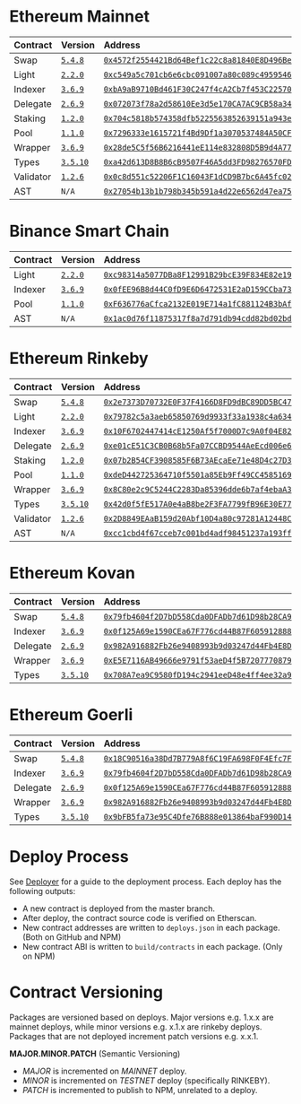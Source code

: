 # Ethereum Mainnet

| Contract  | Version                                                             | Address                                                                                                                 | Commit                                                                                                  |
| :-------- | :------------------------------------------------------------------ | :---------------------------------------------------------------------------------------------------------------------- | :------------------------------------------------------------------------------------------------------ |
| Swap      | [`5.4.8`](https://www.npmjs.com/package/@airswap/swap/v/5.4.8)      | [`0x4572f2554421Bd64Bef1c22c8a81840E8D496BeA`](https://etherscan.io/address/0x4572f2554421Bd64Bef1c22c8a81840E8D496BeA) | [`953956f`](https://github.com/airswap/airswap-protocols/tree/953956f308c65ec53d1f1b20d35f47fe04b936af) |
| Light     | [`2.2.0`](https://www.npmjs.com/package/@airswap/light/v/2.2.0)     | [`0xc549a5c701cb6e6cbc091007a80c089c49595468`](https://etherscan.io/address/0xc549a5c701cb6e6cbc091007a80c089c49595468) | [`e27cbda`](https://github.com/airswap/airswap-protocols/tree/e27cbda7df6d6e93bd63f5aa78755386092ec569) |
| Indexer   | [`3.6.9`](https://www.npmjs.com/package/@airswap/indexer/v/3.6.9)   | [`0xbA9aB9710Bd461F30C247f4cA2Cb7f453C22570e`](https://etherscan.io/address/0xbA9aB9710Bd461F30C247f4cA2Cb7f453C22570e) | [`48da430`](https://github.com/airswap/airswap-protocols/tree/48da430ca23876b9d01743d59b548f7fb59660ab) |
| Delegate  | [`2.6.9`](https://www.npmjs.com/package/@airswap/delegate/v/2.6.9)  | [`0x072073f78a2d58610Ee3d5e170CA7AC9CB58a345`](https://etherscan.io/address/0x072073f78a2d58610Ee3d5e170CA7AC9CB58a345) | [`953956f`](https://github.com/airswap/airswap-protocols/tree/953956f308c65ec53d1f1b20d35f47fe04b936af) |
| Staking   | [`1.2.0`](https://www.npmjs.com/package/@airswap/staking/v/1.2.0)   | [`0x704c5818b574358dfb5225563852639151a943ec`](https://etherscan.io/address/0x704c5818b574358dfb5225563852639151a943ec) | [`f5e757a`](https://github.com/airswap/airswap-protocols/tree/f5e757a2a3d5cba275879b87423a6a556a48c693) |
| Pool      | [`1.1.0`](https://www.npmjs.com/package/@airswap/pool/v/1.1.0)      | [`0x7296333e1615721f4Bd9Df1a3070537484A50CF8`](https://etherscan.io/address/0x7296333e1615721f4Bd9Df1a3070537484A50CF8) | [`ed7af5e`](https://github.com/airswap/airswap-protocols/tree/ed7af5e048bc754e920ffbc6e4a0735a75d07386) |
| Wrapper   | [`3.6.9`](https://www.npmjs.com/package/@airswap/wrapper/v/3.6.9)   | [`0x28de5C5f56B6216441eE114e832808D5B9d4A775`](https://etherscan.io/address/0x28de5C5f56B6216441eE114e832808D5B9d4A775) | [`953956f`](https://github.com/airswap/airswap-protocols/tree/953956f308c65ec53d1f1b20d35f47fe04b936af) |
| Types     | [`3.5.10`](https://www.npmjs.com/package/@airswap/types/v/3.5.10)   | [`0xa42d613D8B8B6cB9507F46A5dd3FD98276570FD7`](https://etherscan.io/address/0xa42d613D8B8B6cB9507F46A5dd3FD98276570FD7) | [`953956f`](https://github.com/airswap/airswap-protocols/tree/953956f308c65ec53d1f1b20d35f47fe04b936af) |
| Validator | [`1.2.6`](https://www.npmjs.com/package/@airswap/validator/v/1.2.6) | [`0x0c8d551c52206F1C16043F1dCD9B7bc6A45fc02C`](https://etherscan.io/address/0x7296333e1615721f4Bd9Df1a3070537484A50CF8) | [`8dcb14d`](https://github.com/airswap/airswap-protocols/tree/8dcb14d4f96e08b0f247060cdb598567a72024e0) |
| AST       | `N/A`                                                               | [`0x27054b13b1b798b345b591a4d22e6562d47ea75a`](https://etherscan.io/address/0x27054b13b1b798b345b591a4d22e6562d47ea75a) | [`517a927`](https://github.com/airswap/contracts-v1/tree/517a9275a3f4d5f4d039c6db078d15d67d0f63fa)      |

# Binance Smart Chain

| Contract | Version                                                           | Address                                                                                                                | Commit                                                                                                  |
| :------- | :---------------------------------------------------------------- | :--------------------------------------------------------------------------------------------------------------------- | :------------------------------------------------------------------------------------------------------ |
| Light    | [`2.2.0`](https://www.npmjs.com/package/@airswap/light/v/2.2.0)   | [`0xc98314a5077DBa8F12991B29bcE39F834E82e197`](https://bscscan.com/address/0xc98314a5077DBa8F12991B29bcE39F834E82e197) | [`e27cbda`](https://github.com/airswap/airswap-protocols/tree/e27cbda7df6d6e93bd63f5aa78755386092ec569) |
| Indexer  | [`3.6.9`](https://www.npmjs.com/package/@airswap/indexer/v/3.6.9) | [`0x0fEE96B8d44C0fD9E6D6472531E2aD159CCba73d`](https://bscscan.com/address/0x0fEE96B8d44C0fD9E6D6472531E2aD159CCba73d) | [`48da430`](https://github.com/airswap/airswap-protocols/tree/48da430ca23876b9d01743d59b548f7fb59660ab) |
| Pool     | [`1.1.0`](https://www.npmjs.com/package/@airswap/pool/v/1.1.0)    | [`0xF636776aCfca2132E019E714a1fC881124B3bAfC`](https://bscscan.com/address/0xF636776aCfca2132E019E714a1fC881124B3bAfC) | [`ed7af5e`](https://github.com/airswap/airswap-protocols/tree/ed7af5e048bc754e920ffbc6e4a0735a75d07386) |
| AST      | `N/A`                                                             | [`0x1ac0d76f11875317f8a7d791db94cdd82bd02bd1`](https://bscscan.com/token/0x1ac0d76f11875317f8a7d791db94cdd82bd02bd1)   | `N/A`                                                                                                   |

# Ethereum Rinkeby

| Contract  | Version                                                             | Address                                                                                                                         | Commit                                                                                                  |
| :-------- | :------------------------------------------------------------------ | :------------------------------------------------------------------------------------------------------------------------------ | ------------------------------------------------------------------------------------------------------- |
| Swap      | [`5.4.8`](https://www.npmjs.com/package/@airswap/swap/v/5.4.8)      | [`0x2e7373D70732E0F37F4166D8FD9dBC89DD5BC476`](https://rinkeby.etherscan.io/address/0x2e7373D70732E0F37F4166D8FD9dBC89DD5BC476) | [`953956f`](https://github.com/airswap/airswap-protocols/tree/953956f308c65ec53d1f1b20d35f47fe04b936af) |
| Light     | [`2.2.0`](https://www.npmjs.com/package/@airswap/light/v/2.2.0)     | [`0x79782c5a3aeb65850769d9933f33a1938c4a6349`](https://rinkeby.etherscan.io/address/0x79782c5a3aeb65850769d9933f33a1938c4a6349) | [`e27cbda`](https://github.com/airswap/airswap-protocols/tree/e27cbda7df6d6e93bd63f5aa78755386092ec569) |
| Indexer   | [`3.6.9`](https://www.npmjs.com/package/@airswap/indexer/v/3.6.9)   | [`0x10F6702447414cE1250Af5f7000D7c9A0f04E824`](https://rinkeby.etherscan.io/address/0x10F6702447414cE1250Af5f7000D7c9A0f04E824) | [`48da430`](https://github.com/airswap/airswap-protocols/tree/48da430ca23876b9d01743d59b548f7fb59660ab) |
| Delegate  | [`2.6.9`](https://www.npmjs.com/package/@airswap/delegate/v/2.6.9)  | [`0xe01cE51C3CB0B68b5Fa07CCBD9544AeEcd006e6E`](https://rinkeby.etherscan.io/address/0xe01cE51C3CB0B68b5Fa07CCBD9544AeEcd006e6E) | [`953956f`](https://github.com/airswap/airswap-protocols/tree/953956f308c65ec53d1f1b20d35f47fe04b936af) |
| Staking   | [`1.2.0`](https://www.npmjs.com/package/@airswap/staking/v/1.2.0)   | [`0x07b2B54CF3908585F6B73AEcaEe71e48D4c27D35`](https://rinkeby.etherscan.io/address/0x07b2B54CF3908585F6B73AEcaEe71e48D4c27D35) | [`f5e757a`](https://github.com/airswap/airswap-protocols/tree/f5e757a2a3d5cba275879b87423a6a556a48c693) |
| Pool      | [`1.1.0`](https://www.npmjs.com/package/@airswap/pool/v/1.1.0)      | [`0xdeD442725364710f5501a85Eb9Ff49CC45851693`](https://rinkeby.etherscan.io/address/0xdeD442725364710f5501a85Eb9Ff49CC45851693) | [`eef21f7`](https://github.com/airswap/airswap-protocols/tree/eef21f7b713983a471de0a3dae811cbb885941bb) |
| Wrapper   | [`3.6.9`](https://www.npmjs.com/package/@airswap/wrapper/v/3.6.9)   | [`0x8C80e2c9C5244C2283Da85396dde6b7af4ebaA31`](https://rinkeby.etherscan.io/address/0x8C80e2c9C5244C2283Da85396dde6b7af4ebaA31) | [`953956f`](https://github.com/airswap/airswap-protocols/tree/953956f308c65ec53d1f1b20d35f47fe04b936af) |
| Types     | [`3.5.10`](https://www.npmjs.com/package/@airswap/types/v/3.5.10)   | [`0x42d0f5fE517A0e4aB8be2F3FA7799fB96E30E777`](https://rinkeby.etherscan.io/address/0x42d0f5fE517A0e4aB8be2F3FA7799fB96E30E777) | [`953956f`](https://github.com/airswap/airswap-protocols/tree/953956f308c65ec53d1f1b20d35f47fe04b936af) |
| Validator | [`1.2.6`](https://www.npmjs.com/package/@airswap/validator/v/1.2.6) | [`0x2D8849EAaB159d20Abf10D4a80c97281A12448CC`](https://rinkeby.etherscan.io/address/0x2D8849EAaB159d20Abf10D4a80c97281A12448CC) | [`8dcb14d`](https://github.com/airswap/airswap-protocols/tree/8dcb14d4f96e08b0f247060cdb598567a72024e0) |
| AST       | `N/A`                                                               | [`0xcc1cbd4f67cceb7c001bd4adf98451237a193ff8`](https://rinkeby.etherscan.io/address/0xcc1cbd4f67cceb7c001bd4adf98451237a193ff8) | [`517a927`](https://github.com/airswap/contracts-v1/tree/517a9275a3f4d5f4d039c6db078d15d67d0f63fa)      |

# Ethereum Kovan

| Contract | Version                                                            | Address                                                                                                                       | Commit                                                                                                  |
| :------- | :----------------------------------------------------------------- | :---------------------------------------------------------------------------------------------------------------------------- | ------------------------------------------------------------------------------------------------------- |
| Swap     | [`5.4.8`](https://www.npmjs.com/package/@airswap/swap/v/5.4.8)     | [`0x79fb4604f2D7bD558Cda0DFADb7d61D98b28CA9f`](https://kovan.etherscan.io/address/0x79fb4604f2D7bD558Cda0DFADb7d61D98b28CA9f) | [`953956f`](https://github.com/airswap/airswap-protocols/tree/953956f308c65ec53d1f1b20d35f47fe04b936af) |
| Indexer  | [`3.6.9`](https://www.npmjs.com/package/@airswap/indexer/v/3.6.9)  | [`0x0f125A69e1590CEa67F776cd44B87F6059128887`](https://kovan.etherscan.io/address/0x0f125A69e1590CEa67F776cd44B87F6059128887) | [`48da430`](https://github.com/airswap/airswap-protocols/tree/48da430ca23876b9d01743d59b548f7fb59660ab) |
| Delegate | [`2.6.9`](https://www.npmjs.com/package/@airswap/delegate/v/2.6.9) | [`0x982A916882Fb26e9408993b9d03247d44Fb4E8D4`](https://kovan.etherscan.io/address/0x982A916882Fb26e9408993b9d03247d44Fb4E8D4) | [`953956f`](https://github.com/airswap/airswap-protocols/tree/953956f308c65ec53d1f1b20d35f47fe04b936af) |
| Wrapper  | [`3.6.9`](https://www.npmjs.com/package/@airswap/wrapper/v/3.6.9)  | [`0xE5E7116AB49666e9791f53aeD4f5B7207770879D`](https://kovan.etherscan.io/address/0xE5E7116AB49666e9791f53aeD4f5B7207770879D) | [`953956f`](https://github.com/airswap/airswap-protocols/tree/953956f308c65ec53d1f1b20d35f47fe04b936af) |
| Types    | [`3.5.10`](https://www.npmjs.com/package/@airswap/types/v/3.5.10)  | [`0x708A7ea9C9580fD194c2941eeD48e4ff4ee32a9D`](https://kovan.etherscan.io/address/0x708A7ea9C9580fD194c2941eeD48e4ff4ee32a9D) | [`953956f`](https://github.com/airswap/airswap-protocols/tree/953956f308c65ec53d1f1b20d35f47fe04b936af) |

# Ethereum Goerli

| Contract | Version                                                            | Address                                                                                                                        | Commit                                                                                                  |
| :------- | :----------------------------------------------------------------- | :----------------------------------------------------------------------------------------------------------------------------- | ------------------------------------------------------------------------------------------------------- |
| Swap     | [`5.4.8`](https://www.npmjs.com/package/@airswap/swap/v/5.4.8)     | [`0x18C90516a38Dd7B779A8f6C19FA698F0F4Efc7FC`](https://goerli.etherscan.io/address/0x18C90516a38Dd7B779A8f6C19FA698F0F4Efc7FC) | [`953956f`](https://github.com/airswap/airswap-protocols/tree/953956f308c65ec53d1f1b20d35f47fe04b936af) |
| Indexer  | [`3.6.9`](https://www.npmjs.com/package/@airswap/indexer/v/3.6.9)  | [`0x79fb4604f2D7bD558Cda0DFADb7d61D98b28CA9f`](https://goerli.etherscan.io/address/0x79fb4604f2D7bD558Cda0DFADb7d61D98b28CA9f) | [`48da430`](https://github.com/airswap/airswap-protocols/tree/48da430ca23876b9d01743d59b548f7fb59660ab) |
| Delegate | [`2.6.9`](https://www.npmjs.com/package/@airswap/delegate/v/2.6.9) | [`0x0f125A69e1590CEa67F776cd44B87F6059128887`](https://goerli.etherscan.io/address/0x0f125A69e1590CEa67F776cd44B87F6059128887) | [`953956f`](https://github.com/airswap/airswap-protocols/tree/953956f308c65ec53d1f1b20d35f47fe04b936af) |
| Wrapper  | [`3.6.9`](https://www.npmjs.com/package/@airswap/wrapper/v/3.6.9)  | [`0x982A916882Fb26e9408993b9d03247d44Fb4E8D4`](https://goerli.etherscan.io/address/0x982A916882Fb26e9408993b9d03247d44Fb4E8D4) | [`953956f`](https://github.com/airswap/airswap-protocols/tree/953956f308c65ec53d1f1b20d35f47fe04b936af) |
| Types    | [`3.5.10`](https://www.npmjs.com/package/@airswap/types/v/3.5.10)  | [`0x9bFB5fa73e95C4Dfe76B888e013864baF990D14D`](https://goerli.etherscan.io/address/0x9bFB5fa73e95C4Dfe76B888e013864baF990D14D) | [`953956f`](https://github.com/airswap/airswap-protocols/tree/953956f308c65ec53d1f1b20d35f47fe04b936af) |

# Deploy Process

See [Deployer](https://github.com/airswap/airswap-protocols/tree/master/tools/deployer) for a guide to the deployment process. Each deploy has the following outputs:

- A new contract is deployed from the master branch.
- After deploy, the contract source code is verified on Etherscan.
- New contract addresses are written to `deploys.json` in each package. (Both on GitHub and NPM)
- New contract ABI is written to `build/contracts` in each package. (Only on NPM)

# Contract Versioning

Packages are versioned based on deploys. Major versions e.g. 1.x.x are mainnet deploys, while minor versions e.g. x.1.x are rinkeby deploys. Packages that are not deployed increment patch versions e.g. x.x.1.

**MAJOR.MINOR.PATCH** (Semantic Versioning)

- _MAJOR_ is incremented on _MAINNET_ deploy.
- _MINOR_ is incremented on _TESTNET_ deploy (specifically RINKEBY).
- _PATCH_ is incremented to publish to NPM, unrelated to a deploy.
